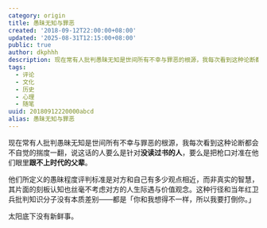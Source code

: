 ```yaml
---
category: origin
title: 愚昧无知与罪恶
created: '2018-09-12T22:00:00+08:00'
updated: '2025-08-31T12:15:00+08:00'
public: true
author: dkphhh
description: 现在常有人批判愚昧无知是世间所有不幸与罪恶的根源，我每次看到这种论断都会不自觉的揣度一翻
tags:
  - 评论
  - 文化
  - 历史
  - 心理
  - 随笔
uuid: 20180912220000abcd
alias: 愚昧无知与罪恶
---
```


现在常有人批判愚昧无知是世间所有不幸与罪恶的根源，我每次看到这种论断都会不自觉的揣度一翻，说这话的人要么是针对**没读过书的人**，要么是把枪口对准在他们眼里**跟不上时代的父辈**。

他们所定义的愚昧程度评判标准是对方和自己有多少观点相近，而非真实的智慧，其片面的刻板认知也丝毫不考虑对方的人生际遇与价值观念。这种行径和当年红卫兵批判知识分子没有本质差别——都是「你和我想得不一样，所以我要打倒你。」

太阳底下没有新鲜事。
